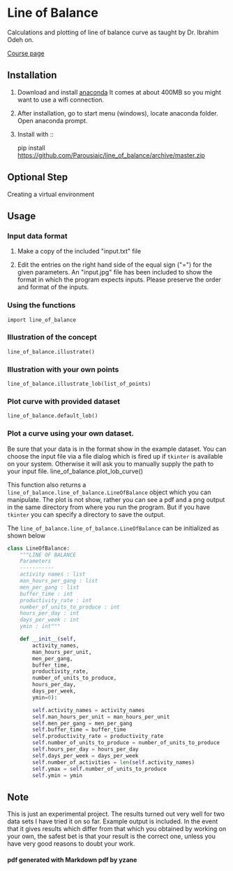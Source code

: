 # Line of Balance

Calculations and plotting of line of balance curve as taught by Dr. Ibrahim Odeh on.

[Course page](https://www.coursera.org/learn/construction-scheduling/home/welcome)


## Installation

1. Download and install [anaconda](https://www.continuum.io/downloads) It comes at about 400MB so you might want to use a wifi connection.
1. After installation, go to start menu (windows), locate anaconda folder. Open anaconda prompt.
1. Install with ::

    pip install https://github.com/Parousiaic/line_of_balance/archive/master.zip
    
    
## Optional Step

Creating a virtual environment

## Usage

### Input data format

1. Make a copy of the included "input.txt" file

1. Edit the entries on the right hand side of the equal sign ("=") for the given parameters. An "input.jpg" file has been included to show the format in which the program expects inputs. Please preserve the order and format of the inputs.

### Using the functions
    import line_of_balance

### Illustration of the concept

    line_of_balance.illustrate()

### Illustration with your own points
    line_of_balance.illustrate_lob(list_of_points)

### Plot curve with provided dataset
    line_of_balance.default_lob()

### Plot a curve using your own dataset.

Be sure that your data is in the format show in the example dataset. You can choose the input file via a file dialog which is fired up if `tkinter` is available on your system. Otherwise it will ask you to manually supply the path to your input file.
    line_of_balance.plot_lob_curve()

This function also returns a `line_of_balance.line_of_balance.LineOfBalance` object which you can manipulate. The plot is not show, rather you can see a pdf and a png output in the same directory from where you run the program. But if you have `tkinter` you can specify a directory to save the output.

The `line_of_balance.line_of_balance.LineOfBalance` can be initialized as shown below

```python
class LineOfBalance:
    """LINE OF BALANCE
    Parameters
    -----------
    activity names : list
    man_hours_per_gang : list
    men_per_gang : list
    buffer_time : int
    productivity_rate : int
    number_of_units_to_produce : int
    hours_per_day : int
    days_per_week : int
    ymin : int"""

    def __init__(self,
        activity_names,
        man_hours_per_unit,
        men_per_gang,
        buffer_time,
        productivity_rate,
        number_of_units_to_produce,
        hours_per_day,
        days_per_week,
        ymin=0):

        self.activity_names = activity_names
        self.man_hours_per_unit = man_hours_per_unit
        self.men_per_gang = men_per_gang
        self.buffer_time = buffer_time
        self.productivity_rate = productivity_rate
        self.number_of_units_to_produce = number_of_units_to_produce
        self.hours_per_day = hours_per_day
        self.days_per_week = days_per_week
        self.number_of_activities = len(self.activity_names)
        self.ymax = self.number_of_units_to_produce
        self.ymin = ymin
```
## Note

This is just an experimental project. The results turned out very well for two data sets I have tried it on so far. Example output is included.
In the event that it gives results which differ from that which you obtained by working on your own, the safest bet is that your result is the correct one, unless you have very good reasons to doubt your work.


#### pdf generated with Markdown pdf by yzane